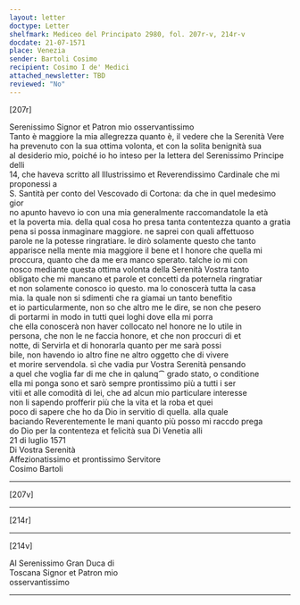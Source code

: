 ```yaml
---
layout: letter
doctype: Letter
shelfmark: Mediceo del Principato 2980, fol. 207r-v, 214r-v
docdate: 21-07-1571
place: Venezia
sender: Bartoli Cosimo
recipient: Cosimo I de' Medici
attached_newsletter: TBD
reviewed: "No"
---
```


[207r]  
  
  
Serenissimo Signor et Patron mio osservantissimo  
Tanto è maggiore la mia allegrezza quanto è, il vedere che la Serenità Vere  
ha prevenuto con la sua ottima volonta, et con la solita benignità sua  
al desiderio mio, poiché io ho inteso per la lettera del Serenissimo Principe delli  
14, che haveva scritto all Illustrissimo et Reverendissimo Cardinale che mi proponessi a  
S. Santità per conto del Vescovado di Cortona: da che in quel medesimo gior  
no apunto havevo io con una mia generalmente raccomandatole la età  
et la poverta mia. della qual cosa ho presa tanta contentezza quanto a gratia  
pena si possa inmaginare maggiore. ne saprei con quali affettuoso  
parole ne la potesse ringratiare. le dirò solamente questo che tanto  
apparisce nella mente mia maggiore il bene et l honore che quella mi  
proccura, quanto che da me era manco sperato. talche io mi con  
nosco mediante questa ottima volonta della Serenità Vostra tanto  
obligato che mi mancano et parole et concetti da poternela ringratiar  
et non solamente conosco io questo. ma lo conoscerà tutta la casa  
mia. la quale non si sdimenti che ra giamai un tanto benefitio  
et io particularmente, non so che altro me le dire, se non che pesero  
di portarmi in modo in tutti quei loghi dove ella mi porra  
che ella conoscerà non haver collocato nel honore ne lo utile in  
persona, che non le ne faccia honore, et che non proccuri di et  
notte, di Servirla et di honorarla quanto per me sarà possi  
bile, non havendo io altro fine ne altro oggetto che di vivere  
et morire servendola. sì che vadia pur Vostra Serenità pensando  
a quel che voglia far di me che in qalunq⁀ grado stato, o conditione  
ella mi ponga sono et sarò sempre prontissimo più a tutti i ser  
vitii et alle comodità di lei, che ad alcun mio particulare interesse  
non li sapendo profferir più che la vita et la roba et quei  
poco di sapere che ho da Dio in servitio di quella. alla quale  
baciando Reverentemente le mani quanto più posso mi raccdo prega  
do Dio per la contenteza et felicità sua Di Venetia alli  
21 di luglio 1571  
Di Vostra Serenità  
Affezionatissimo et prontissimo Servitore  
Cosimo Bartoli  
  
---  

[207v]  
  
  
  
---  

[214r]  
  
  
  
---  

[214v]  
  
  
Al Serenissimo Gran Duca di  
Toscana Signor et Patron mio  
osservantissimo  
  
---  

